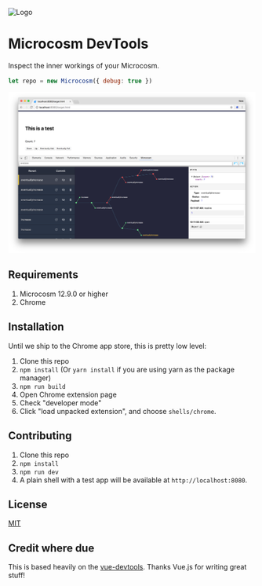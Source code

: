 ![Logo](./assets/microcosm-extension-logo.png)

# Microcosm DevTools

Inspect the inner workings of your Microcosm.

```javascript
let repo = new Microcosm({ debug: true })
```

![Demo](./assets/screenshot.png)

## Requirements

1. Microcosm 12.9.0 or higher
2. Chrome

## Installation

Until we ship to the Chrome app store, this is pretty low level:

1. Clone this repo
2. `npm install` (Or `yarn install` if you are using yarn as the package manager)
3. `npm run build`
4. Open Chrome extension page
5. Check "developer mode"
6. Click "load unpacked extension", and choose `shells/chrome`.

## Contributing

1. Clone this repo
2. `npm install`
3. `npm run dev`
4. A plain shell with a test app will be available at `http://localhost:8080`.

## License

[MIT](http://opensource.org/licenses/MIT)

## Credit where due

This is based heavily on the [vue-devtools](https://github.com/vuejs/vue-devtools). Thanks Vue.js for writing great stuff!
